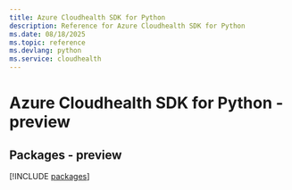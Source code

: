 ```yaml
---
title: Azure Cloudhealth SDK for Python
description: Reference for Azure Cloudhealth SDK for Python
ms.date: 08/18/2025
ms.topic: reference
ms.devlang: python
ms.service: cloudhealth
---
```

# Azure Cloudhealth SDK for Python - preview
## Packages - preview
[!INCLUDE [packages](cloudhealth-index.md)]